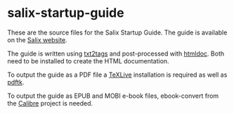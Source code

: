 salix-startup-guide
===================

These are the source files for the Salix Startup Guide. The guide is
available on the [Salix website](http://salixos.org/guide.html).

The guide is written using [txt2tags](http://txt2tags.org/) and
post-processed with [htmldoc](https://www.msweet.org/projects.php?Z1).
Both need to be installed to create the HTML documentation.

To output
the guide as a PDF file a [TeXLive](https://www.tug.org/texlive/)
installation is required as well as
[pdftk](https://www.pdflabs.com/tools/pdftk-the-pdf-toolkit/).

To output the guide as EPUB and MOBI e-book
files, ebook-convert from the
[Calibre](http://calibre-ebook.com/) project is needed.
